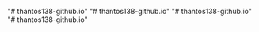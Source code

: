 "# thantos138-github.io" 
"# thantos138-github.io" 
"# thantos138-github.io" 
"# thantos138-github.io" 
